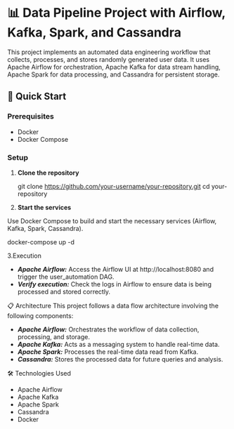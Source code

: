 # 📊 Data Pipeline Project with Airflow, Kafka, Spark, and Cassandra

This project implements an automated data engineering workflow that collects, processes, and stores randomly generated user data. It uses Apache Airflow for orchestration, Apache Kafka for data stream handling, Apache Spark for data processing, and Cassandra for persistent storage.

## 🚀 Quick Start

### Prerequisites

- Docker
- Docker Compose

### Setup

1. **Clone the repository**

   git clone https://github.com/your-username/your-repository.git
   cd your-repository

2. **Start the services**

  Use Docker Compose to build and start the necessary services (Airflow, Kafka, Spark, Cassandra).

  docker-compose up -d

3.Execution
- ***Apache Airflow:*** Access the Airflow UI at http://localhost:8080 and trigger the user_automation DAG.
- ***Verify execution:*** Check the logs in Airflow to ensure data is being processed and stored correctly.

📋 Architecture
This project follows a data flow architecture involving the following components:

- ***Apache Airflow:*** Orchestrates the workflow of data collection, processing, and storage.
- ***Apache Kafka:*** Acts as a messaging system to handle real-time data.
- ***Apache Spark:*** Processes the real-time data read from Kafka.
- ***Cassandra:*** Stores the processed data for future queries and analysis.

🛠 Technologies Used
- Apache Airflow
- Apache Kafka
- Apache Spark
- Cassandra
- Docker
